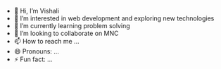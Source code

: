 - 👋 Hi, I’m Vishali 
- 👀 I’m interested in web development and exploring new technologies 
- 🌱 I’m currently learning problem solving 
- 💞️ I’m looking to collaborate on MNC
- 📫 How to reach me ...
- 😄 Pronouns: ...
- ⚡ Fun fact: ...

<!---
vishali20/vishali20 is a ✨ special ✨ repository because its `README.md` (this file) appears on your GitHub profile.
You can click the Preview link to take a look at your changes.
--->
